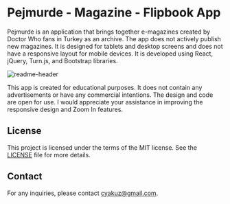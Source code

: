 # Pejmurde - Magazine - Flipbook App
Pejmurde is an application that brings together e-magazines created by Doctor Who fans in Turkey as an archive. The app does not actively publish new magazines. It is designed for tablets and desktop screens and does not have a responsive layout for mobile devices. It is developed using React, jQuery, Turn.js, and Bootstrap libraries.

![readme-header](https://i.ibb.co/gr84Yzh/Ekran-G-r-nt-s-2023-07-17-18-19-31.png)

This app is created for educational purposes. It does not contain any advertisements or have any commercial intentions. The design and code are open for use. I would appreciate your assistance in improving the responsive design and Zoom In features.

## License
This project is licensed under the terms of the MIT license. See the [LICENSE](LICENSE) file for more details.

## Contact
For any inquiries, please contact cyakuz@gmail.com.
